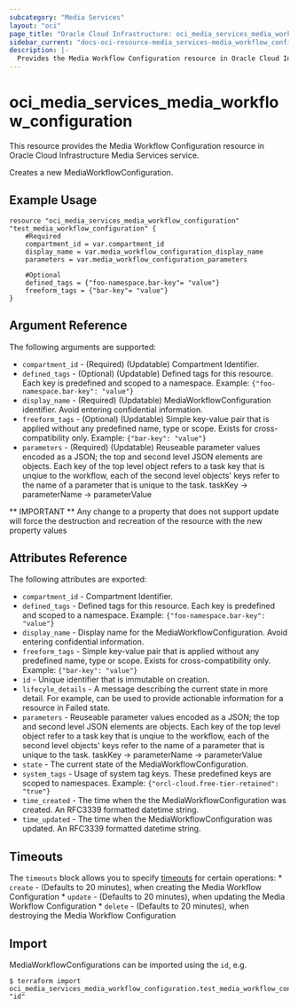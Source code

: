 ```yaml
---
subcategory: "Media Services"
layout: "oci"
page_title: "Oracle Cloud Infrastructure: oci_media_services_media_workflow_configuration"
sidebar_current: "docs-oci-resource-media_services-media_workflow_configuration"
description: |-
  Provides the Media Workflow Configuration resource in Oracle Cloud Infrastructure Media Services service
---
```


# oci_media_services_media_workflow_configuration
This resource provides the Media Workflow Configuration resource in Oracle Cloud Infrastructure Media Services service.

Creates a new MediaWorkflowConfiguration.


## Example Usage

```hcl
resource "oci_media_services_media_workflow_configuration" "test_media_workflow_configuration" {
	#Required
	compartment_id = var.compartment_id
	display_name = var.media_workflow_configuration_display_name
	parameters = var.media_workflow_configuration_parameters

	#Optional
	defined_tags = {"foo-namespace.bar-key"= "value"}
	freeform_tags = {"bar-key"= "value"}
}
```

## Argument Reference

The following arguments are supported:

* `compartment_id` - (Required) (Updatable) Compartment Identifier.
* `defined_tags` - (Optional) (Updatable) Defined tags for this resource. Each key is predefined and scoped to a namespace. Example: `{"foo-namespace.bar-key": "value"}` 
* `display_name` - (Required) (Updatable) MediaWorkflowConfiguration identifier. Avoid entering confidential information.
* `freeform_tags` - (Optional) (Updatable) Simple key-value pair that is applied without any predefined name, type or scope. Exists for cross-compatibility only. Example: `{"bar-key": "value"}` 
* `parameters` - (Required) (Updatable) Reuseable parameter values encoded as a JSON; the top and second level JSON elements are objects. Each key of the top level object refers to a task key that is unqiue to the workflow, each of the second level objects' keys refer to the name of a parameter that is unique to the task. taskKey -> parameterName -> parameterValue 


** IMPORTANT **
Any change to a property that does not support update will force the destruction and recreation of the resource with the new property values

## Attributes Reference

The following attributes are exported:

* `compartment_id` - Compartment Identifier.
* `defined_tags` - Defined tags for this resource. Each key is predefined and scoped to a namespace. Example: `{"foo-namespace.bar-key": "value"}` 
* `display_name` - Display name for the MediaWorkflowConfiguration. Avoid entering confidential information.
* `freeform_tags` - Simple key-value pair that is applied without any predefined name, type or scope. Exists for cross-compatibility only. Example: `{"bar-key": "value"}` 
* `id` - Unique identifier that is immutable on creation.
* `lifecyle_details` - A message describing the current state in more detail. For example, can be used to provide actionable information for a resource in Failed state.
* `parameters` - Reuseable parameter values encoded as a JSON; the top and second level JSON elements are objects. Each key of the top level object refer to a task key that is unqiue to the workflow, each of the second level objects' keys refer to the name of a parameter that is unique to the task. taskKey -> parameterName -> parameterValue 
* `state` - The current state of the MediaWorkflowConfiguration.
* `system_tags` - Usage of system tag keys. These predefined keys are scoped to namespaces. Example: `{"orcl-cloud.free-tier-retained": "true"}` 
* `time_created` - The time when the the MediaWorkflowConfiguration was created. An RFC3339 formatted datetime string.
* `time_updated` - The time when the MediaWorkflowConfiguration was updated. An RFC3339 formatted datetime string.

## Timeouts

The `timeouts` block allows you to specify [timeouts](https://registry.terraform.io/providers/hashicorp/oci/latest/docs/guides/changing_timeouts) for certain operations:
	* `create` - (Defaults to 20 minutes), when creating the Media Workflow Configuration
	* `update` - (Defaults to 20 minutes), when updating the Media Workflow Configuration
	* `delete` - (Defaults to 20 minutes), when destroying the Media Workflow Configuration


## Import

MediaWorkflowConfigurations can be imported using the `id`, e.g.

```
$ terraform import oci_media_services_media_workflow_configuration.test_media_workflow_configuration "id"
```

